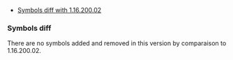* [Symbols diff with 1.16.200.02](#symbols-diff)





### Symbols diff

There are no symbols added and removed in this version by comparaison to 1.16.200.02.